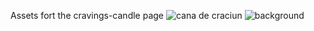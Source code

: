 Assets fort the cravings-candle page
![cana de craciun](https://github.com/user-attachments/assets/4c7dcc4a-c208-4fa6-aa06-ead07c2e2c46)
![background](https://github.com/user-attachments/assets/3734d2ef-3063-451e-bace-7b60f604213a)
